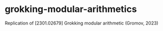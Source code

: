 # grokking-modular-arithmetics
Replication of [2301.02679] Grokking modular arithmetic (Gromov, 2023)
